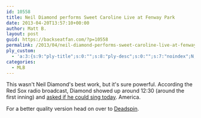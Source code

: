 ```yaml
---
id: 10558
title: Neil Diamond performs Sweet Caroline Live at Fenway Park
date: 2013-04-20T13:57:10+00:00
author: Matt B.
layout: post
guid: https://backseatfan.com/?p=10558
permalink: /2013/04/neil-diamond-performs-sweet-caroline-live-at-fenway-park/
ply_custom:
  - 'a:3:{s:9:"ply-title";s:0:"";s:8:"ply-desc";s:0:"";s:7:"noindex";N;}'
categories:
  - MLB
---
```


<div class="entry">
  <p>
    This wasn't Neil Diamond's best work, but it's sure powerful. According the Red Sox radio broadcast, Diamond showed up around 12:30 (around the first inning) and <a href="https://twitter.com/paulvieira/status/325705303268147201">asked if he could sing today</a>. America.
  </p>

  <p>
  </p>

  <p>
    For a better quality version head on over to <a href="https://deadspin.com/neil-diamond-performed-sweet-caroline-live-at-fenway-476606921">Deadspin</a>.
  </p>
</div>
